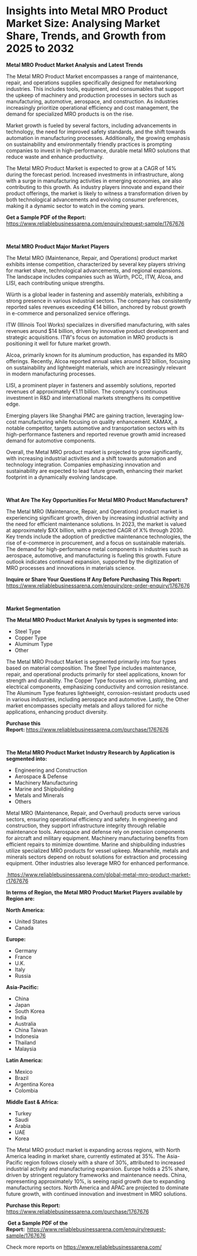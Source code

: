 <p><h1>Insights into Metal MRO Product Market Size: Analysing Market Share, Trends, and Growth from 2025 to 2032</h1></p><p><strong>Metal MRO Product Market Analysis and Latest Trends</strong></p>
<p><p>The Metal MRO Product Market encompasses a range of maintenance, repair, and operations supplies specifically designed for metalworking industries. This includes tools, equipment, and consumables that support the upkeep of machinery and production processes in sectors such as manufacturing, automotive, aerospace, and construction. As industries increasingly prioritize operational efficiency and cost management, the demand for specialized MRO products is on the rise.</p><p>Market growth is fueled by several factors, including advancements in technology, the need for improved safety standards, and the shift towards automation in manufacturing processes. Additionally, the growing emphasis on sustainability and environmentally friendly practices is prompting companies to invest in high-performance, durable metal MRO solutions that reduce waste and enhance productivity.</p><p>The Metal MRO Product Market is expected to grow at a CAGR of 14% during the forecast period. Increased investments in infrastructure, along with a surge in manufacturing activities in emerging economies, are also contributing to this growth. As industry players innovate and expand their product offerings, the market is likely to witness a transformation driven by both technological advancements and evolving consumer preferences, making it a dynamic sector to watch in the coming years.</p></p>
<p><strong>Get a Sample PDF of the Report:&nbsp;</strong> <a href="https://www.reliablebusinessarena.com/enquiry/request-sample/1767676?utm_campaign=2409&utm_medium=2&utm_source=Github&utm_content=ia&utm_term=09022025&utm_id=metal-mro-product">https://www.reliablebusinessarena.com/enquiry/request-sample/1767676</a></p>
<p>&nbsp;</p>
<p><strong>Metal MRO Product Major Market Players</strong></p>
<p><p>The Metal MRO (Maintenance, Repair, and Operations) product market exhibits intense competition, characterized by several key players striving for market share, technological advancements, and regional expansions. The landscape includes companies such as Würth, PCC, ITW, Alcoa, and LISI, each contributing unique strengths.</p><p>Würth is a global leader in fastening and assembly materials, exhibiting a strong presence in various industrial sectors. The company has consistently reported sales revenues exceeding €14 billion, anchored by robust growth in e-commerce and personalized service offerings. </p><p>ITW (Illinois Tool Works) specializes in diversified manufacturing, with sales revenues around $14 billion, driven by innovative product development and strategic acquisitions. ITW's focus on automation in MRO products is positioning it well for future market growth.</p><p>Alcoa, primarily known for its aluminum production, has expanded its MRO offerings. Recently, Alcoa reported annual sales around $12 billion, focusing on sustainability and lightweight materials, which are increasingly relevant in modern manufacturing processes.</p><p>LISI, a prominent player in fasteners and assembly solutions, reported revenues of approximately €1.11 billion. The company's continuous investment in R&D and international markets strengthens its competitive edge.</p><p>Emerging players like Shanghai PMC are gaining traction, leveraging low-cost manufacturing while focusing on quality enhancement. KAMAX, a notable competitor, targets automotive and transportation sectors with its high-performance fasteners and reported revenue growth amid increased demand for automotive components.</p><p>Overall, the Metal MRO product market is projected to grow significantly, with increasing industrial activities and a shift towards automation and technology integration. Companies emphasizing innovation and sustainability are expected to lead future growth, enhancing their market footprint in a dynamically evolving landscape.</p></p>
<p>&nbsp;</p>
<p><strong>What Are The Key Opportunities For Metal MRO Product Manufacturers?</strong></p>
<p><p>The Metal MRO (Maintenance, Repair, and Operations) product market is experiencing significant growth, driven by increasing industrial activity and the need for efficient maintenance solutions. In 2023, the market is valued at approximately $XX billion, with a projected CAGR of X% through 2030. Key trends include the adoption of predictive maintenance technologies, the rise of e-commerce in procurement, and a focus on sustainable materials. The demand for high-performance metal components in industries such as aerospace, automotive, and manufacturing is fueling this growth. Future outlook indicates continued expansion, supported by the digitization of MRO processes and innovations in materials science.</p></p>
<p><strong>Inquire or Share Your Questions If Any Before Purchasing This Report:</strong> <a href="https://www.reliablebusinessarena.com/enquiry/pre-order-enquiry/1767676?utm_campaign=2409&utm_medium=2&utm_source=Github&utm_content=ia&utm_term=09022025&utm_id=metal-mro-product">https://www.reliablebusinessarena.com/enquiry/pre-order-enquiry/1767676</a></p>
<p>&nbsp;</p>
<p><strong>Market Segmentation</strong></p>
<p><strong>The Metal MRO Product Market Analysis by types is segmented into:</strong></p>
<p><ul><li>Steel Type</li><li>Copper Type</li><li>Aluminum Type</li><li>Other</li></ul></p>
<p><p>The Metal MRO Product Market is segmented primarily into four types based on material composition. The Steel Type includes maintenance, repair, and operational products primarily for steel applications, known for strength and durability. The Copper Type focuses on wiring, plumbing, and electrical components, emphasizing conductivity and corrosion resistance. The Aluminum Type features lightweight, corrosion-resistant products used in various industries, including aerospace and automotive. Lastly, the Other market encompasses specialty metals and alloys tailored for niche applications, enhancing product diversity.</p></p>
<p><strong>Purchase this Report:&nbsp;</strong><a href="https://www.reliablebusinessarena.com/purchase/1767676?utm_campaign=2409&utm_medium=2&utm_source=Github&utm_content=ia&utm_term=09022025&utm_id=metal-mro-product">https://www.reliablebusinessarena.com/purchase/1767676</a></p>
<p>&nbsp;</p>
<p><strong>The Metal MRO Product Market Industry Research by Application is segmented into:</strong></p>
<p><ul><li>Engineering and Construction</li><li>Aerospace & Defense</li><li>Machinery Manufacturing</li><li>Marine and Shipbuilding</li><li>Metals and Minerals</li><li>Others</li></ul></p>
<p><p>Metal MRO (Maintenance, Repair, and Overhaul) products serve various sectors, ensuring operational efficiency and safety. In engineering and construction, they support infrastructure integrity through reliable maintenance tools. Aerospace and defense rely on precision components for aircraft and military equipment. Machinery manufacturing benefits from efficient repairs to minimize downtime. Marine and shipbuilding industries utilize specialized MRO products for vessel upkeep. Meanwhile, metals and minerals sectors depend on robust solutions for extraction and processing equipment. Other industries also leverage MRO for enhanced performance.</p></p>
<p><a href="https://www.reliablebusinessarena.com/global-metal-mro-product-market-r1767676?utm_campaign=2409&utm_medium=2&utm_source=Github&utm_content=ia&utm_term=09022025&utm_id=metal-mro-product">&nbsp;https://www.reliablebusinessarena.com/global-metal-mro-product-market-r1767676</a></p>
<p><strong>In terms of Region, the Metal MRO Product Market Players available by Region are:</strong></p>
<p>
    <p> <strong> North America: </strong>
        <ul>
            <li>United States</li>
            <li>Canada</li>
        </ul>
        </p> 
    <p> <strong> Europe: </strong>
        <ul>
            <li>Germany</li>
            <li>France</li>
            <li>U.K.</li>
            <li>Italy</li>
            <li>Russia</li>
        </ul>
        </p> 
    <p> <strong> Asia-Pacific: </strong>
        <ul>
            <li>China</li>
            <li>Japan</li>
            <li>South Korea</li>
            <li>India</li>
            <li>Australia</li>
            <li>China Taiwan</li>
            <li>Indonesia</li>
            <li>Thailand</li>
            <li>Malaysia</li>
        </ul>
        </p> 
    <p> <strong> Latin America: </strong>
        <ul>
            <li>Mexico</li>
            <li>Brazil</li>
            <li>Argentina Korea</li>
            <li>Colombia</li>
        </ul>
        </p> 
    <p> <strong> Middle East & Africa: </strong>
        <ul>
            <li>Turkey</li>
            <li>Saudi</li>
            <li>Arabia</li>
            <li>UAE</li>
            <li>Korea</li>
        </ul>
    </p>
    </p>
<p><p>The Metal MRO product market is expanding across regions, with North America leading in market share, currently estimated at 35%. The Asia-Pacific region follows closely with a share of 30%, attributed to increased industrial activity and manufacturing expansion. Europe holds a 25% share, driven by stringent regulatory frameworks and maintenance needs. China, representing approximately 10%, is seeing rapid growth due to expanding manufacturing sectors. North America and APAC are projected to dominate future growth, with continued innovation and investment in MRO solutions.</p></p>
<p><strong>Purchase this Report: </strong><a href="https://www.reliablebusinessarena.com/purchase/1767676?utm_campaign=2409&utm_medium=2&utm_source=Github&utm_content=ia&utm_term=09022025&utm_id=metal-mro-product">https://www.reliablebusinessarena.com/purchase/1767676</a></p>
<p>&nbsp;<strong>Get a Sample PDF of the Report:&nbsp;&nbsp;</strong><a href="https://www.reliablebusinessarena.com/enquiry/request-sample/1767676?utm_campaign=2409&utm_medium=2&utm_source=Github&utm_content=ia&utm_term=09022025&utm_id=metal-mro-product">https://www.reliablebusinessarena.com/enquiry/request-sample/1767676</a></p>
<p><strong></strong></p>
<p>Check more reports on <a href="https://www.reliablebusinessarena.com/?utm_campaign=2409&utm_medium=2&utm_source=Github&utm_content=ia&utm_term=09022025&utm_id=metal-mro-product">https://www.reliablebusinessarena.com/</a></p>
